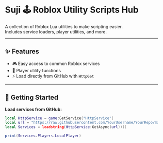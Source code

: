 # Suji 🕹️ Roblox Utility Scripts Hub

A collection of Roblox Lua utilities to make scripting easier.  
Includes service loaders, player utilities, and more.

---

## ✨ Features
- 🎮 Easy access to common Roblox services
- 👥 Player utility functions
- ⚡ Load directly from GitHub with `HttpGet`

---

## 🚀 Getting Started

**Load services from GitHub:**

```lua
local HttpService = game:GetService("HttpService")
local url = "https://raw.githubusercontent.com/YourUsername/YourRepo/main/Services.lua"
local Services = loadstring(HttpService:GetAsync(url))()

print(Services.Players.LocalPlayer)